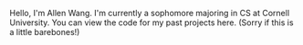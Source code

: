 Hello, I'm Allen Wang. I'm currently a sophomore majoring in CS at Cornell University. You can view the code for my past projects here. (Sorry if this is a little barebones!)
